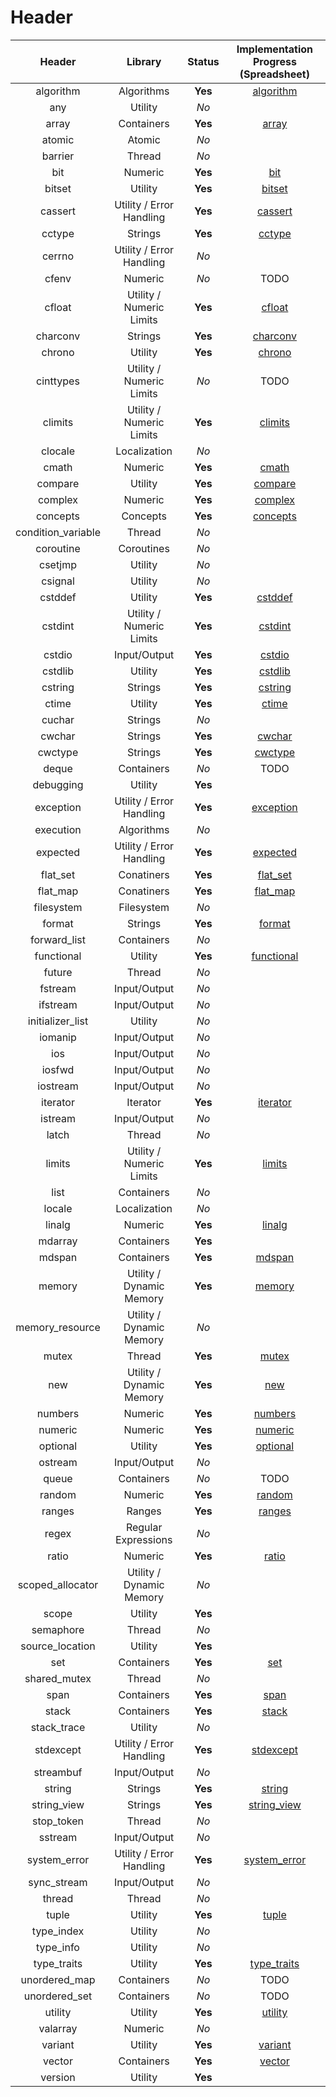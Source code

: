 # Header

|     **Header**     |       **Library**        | **Status** |                                       **Implementation Progress (Spreadsheet)**                                        |
| :----------------: | :----------------------: | :--------: | :--------------------------------------------------------------------------------------------------------------------: |
|     algorithm      |        Algorithms        |  **Yes**   |  [algorithm](https://docs.google.com/spreadsheets/d/1-qwa7tFnjFdgY9XKBy2fAsDozAfG8lXsJXHwA_ITQqM/edit#gid=1451123716)  |
|        any         |         Utility          |    _No_    |                                                                                                                        |
|       array        |        Containers        |  **Yes**   |    [array](https://docs.google.com/spreadsheets/d/1-qwa7tFnjFdgY9XKBy2fAsDozAfG8lXsJXHwA_ITQqM/edit#gid=1320059600)    |
|       atomic       |          Atomic          |    _No_    |                                                                                                                        |
|      barrier       |          Thread          |    _No_    |                                                                                                                        |
|        bit         |         Numeric          |  **Yes**   |     [bit](https://docs.google.com/spreadsheets/d/1-qwa7tFnjFdgY9XKBy2fAsDozAfG8lXsJXHwA_ITQqM/edit#gid=1927645890)     |
|       bitset       |         Utility          |  **Yes**   |    [bitset](https://docs.google.com/spreadsheets/d/1-qwa7tFnjFdgY9XKBy2fAsDozAfG8lXsJXHwA_ITQqM/edit#gid=692946382)    |
|      cassert       | Utility / Error Handling |  **Yes**   |   [cassert](https://docs.google.com/spreadsheets/d/1-qwa7tFnjFdgY9XKBy2fAsDozAfG8lXsJXHwA_ITQqM/edit#gid=460740183)    |
|       cctype       |         Strings          |  **Yes**   |    [cctype](https://docs.google.com/spreadsheets/d/1-qwa7tFnjFdgY9XKBy2fAsDozAfG8lXsJXHwA_ITQqM/edit#gid=522168028)    |
|       cerrno       | Utility / Error Handling |    _No_    |                                                                                                                        |
|       cfenv        |         Numeric          |    _No_    |                                                          TODO                                                          |
|       cfloat       | Utility / Numeric Limits |  **Yes**   |   [cfloat](https://docs.google.com/spreadsheets/d/1-qwa7tFnjFdgY9XKBy2fAsDozAfG8lXsJXHwA_ITQqM/edit#gid=1012838019)    |
|      charconv      |         Strings          |  **Yes**   |   [charconv](https://docs.google.com/spreadsheets/d/1-qwa7tFnjFdgY9XKBy2fAsDozAfG8lXsJXHwA_ITQqM/edit#gid=345887816)   |
|       chrono       |         Utility          |  **Yes**   |   [chrono](https://docs.google.com/spreadsheets/d/1-qwa7tFnjFdgY9XKBy2fAsDozAfG8lXsJXHwA_ITQqM/edit#gid=1279150724)    |
|     cinttypes      | Utility / Numeric Limits |    _No_    |                                                          TODO                                                          |
|      climits       | Utility / Numeric Limits |  **Yes**   |   [climits](https://docs.google.com/spreadsheets/d/1-qwa7tFnjFdgY9XKBy2fAsDozAfG8lXsJXHwA_ITQqM/edit#gid=1904156895)   |
|      clocale       |       Localization       |    _No_    |                                                                                                                        |
|       cmath        |         Numeric          |  **Yes**   |    [cmath](https://docs.google.com/spreadsheets/d/1-qwa7tFnjFdgY9XKBy2fAsDozAfG8lXsJXHwA_ITQqM/edit#gid=868070087)     |
|      compare       |         Utility          |  **Yes**   |   [compare](https://docs.google.com/spreadsheets/d/1-qwa7tFnjFdgY9XKBy2fAsDozAfG8lXsJXHwA_ITQqM/edit#gid=1676133546)   |
|      complex       |         Numeric          |  **Yes**   |   [complex](https://docs.google.com/spreadsheets/d/1-qwa7tFnjFdgY9XKBy2fAsDozAfG8lXsJXHwA_ITQqM/edit#gid=1768885550)   |
|      concepts      |         Concepts         |  **Yes**   |   [concepts](https://docs.google.com/spreadsheets/d/1-qwa7tFnjFdgY9XKBy2fAsDozAfG8lXsJXHwA_ITQqM/edit#gid=73781271)    |
| condition_variable |          Thread          |    _No_    |                                                                                                                        |
|     coroutine      |        Coroutines        |    _No_    |                                                                                                                        |
|      csetjmp       |         Utility          |    _No_    |                                                                                                                        |
|      csignal       |         Utility          |    _No_    |                                                                                                                        |
|      cstddef       |         Utility          |  **Yes**   |   [cstddef](https://docs.google.com/spreadsheets/d/1-qwa7tFnjFdgY9XKBy2fAsDozAfG8lXsJXHwA_ITQqM/edit#gid=1660546405)   |
|      cstdint       | Utility / Numeric Limits |  **Yes**   |   [cstdint](https://docs.google.com/spreadsheets/d/1-qwa7tFnjFdgY9XKBy2fAsDozAfG8lXsJXHwA_ITQqM/edit#gid=2005735528)   |
|       cstdio       |       Input/Output       |  **Yes**   |   [cstdio](https://docs.google.com/spreadsheets/d/1-qwa7tFnjFdgY9XKBy2fAsDozAfG8lXsJXHwA_ITQqM/edit#gid=1576270107)    |
|      cstdlib       |         Utility          |  **Yes**   |   [cstdlib](https://docs.google.com/spreadsheets/d/1-qwa7tFnjFdgY9XKBy2fAsDozAfG8lXsJXHwA_ITQqM/edit#gid=1705155517)   |
|      cstring       |         Strings          |  **Yes**   |   [cstring](https://docs.google.com/spreadsheets/d/1-qwa7tFnjFdgY9XKBy2fAsDozAfG8lXsJXHwA_ITQqM/edit#gid=1824871501)   |
|       ctime        |         Utility          |  **Yes**   |    [ctime](https://docs.google.com/spreadsheets/d/1-qwa7tFnjFdgY9XKBy2fAsDozAfG8lXsJXHwA_ITQqM/edit#gid=1082109762)    |
|       cuchar       |         Strings          |    _No_    |                                                                                                                        |
|       cwchar       |         Strings          |  **Yes**   |   [cwchar](https://docs.google.com/spreadsheets/d/1-qwa7tFnjFdgY9XKBy2fAsDozAfG8lXsJXHwA_ITQqM/edit#gid=1105944467)    |
|      cwctype       |         Strings          |  **Yes**   |   [cwctype](https://docs.google.com/spreadsheets/d/1-qwa7tFnjFdgY9XKBy2fAsDozAfG8lXsJXHwA_ITQqM/edit#gid=1740196036)   |
|       deque        |        Containers        |    _No_    |                                                          TODO                                                          |
|     debugging      |         Utility          |  **Yes**   |                                                                                                                        |
|     exception      | Utility / Error Handling |  **Yes**   |   [exception](https://docs.google.com/spreadsheets/d/1-qwa7tFnjFdgY9XKBy2fAsDozAfG8lXsJXHwA_ITQqM/edit?usp=sharing)    |
|     execution      |        Algorithms        |    _No_    |                                                                                                                        |
|      expected      | Utility / Error Handling |  **Yes**   |  [expected](https://docs.google.com/spreadsheets/d/1-qwa7tFnjFdgY9XKBy2fAsDozAfG8lXsJXHwA_ITQqM/edit#gid=1624993362)   |
|      flat_set      |        Conatiners        |  **Yes**   |   [flat_set](https://docs.google.com/spreadsheets/d/1-qwa7tFnjFdgY9XKBy2fAsDozAfG8lXsJXHwA_ITQqM/edit#gid=291280131)   |
|      flat_map      |        Conatiners        |  **Yes**   |  [flat_map](https://docs.google.com/spreadsheets/d/1-qwa7tFnjFdgY9XKBy2fAsDozAfG8lXsJXHwA_ITQqM/edit#gid=1047136935)   |
|     filesystem     |        Filesystem        |    _No_    |                                                                                                                        |
|       format       |         Strings          |  **Yes**   |    [format](https://docs.google.com/spreadsheets/d/1-qwa7tFnjFdgY9XKBy2fAsDozAfG8lXsJXHwA_ITQqM/edit#gid=159875067)    |
|    forward_list    |        Containers        |    _No_    |                                                                                                                        |
|     functional     |         Utility          |  **Yes**   |  [functional](https://docs.google.com/spreadsheets/d/1-qwa7tFnjFdgY9XKBy2fAsDozAfG8lXsJXHwA_ITQqM/edit#gid=291953395)  |
|       future       |          Thread          |    _No_    |                                                                                                                        |
|      fstream       |       Input/Output       |    _No_    |                                                                                                                        |
|      ifstream      |       Input/Output       |    _No_    |                                                                                                                        |
|  initializer_list  |         Utility          |    _No_    |                                                                                                                        |
|      iomanip       |       Input/Output       |    _No_    |                                                                                                                        |
|        ios         |       Input/Output       |    _No_    |                                                                                                                        |
|       iosfwd       |       Input/Output       |    _No_    |                                                                                                                        |
|      iostream      |       Input/Output       |    _No_    |                                                                                                                        |
|      iterator      |         Iterator         |  **Yes**   |  [iterator](https://docs.google.com/spreadsheets/d/1-qwa7tFnjFdgY9XKBy2fAsDozAfG8lXsJXHwA_ITQqM/edit#gid=2084657878)   |
|      istream       |       Input/Output       |    _No_    |                                                                                                                        |
|       latch        |          Thread          |    _No_    |                                                                                                                        |
|       limits       | Utility / Numeric Limits |  **Yes**   |   [limits](https://docs.google.com/spreadsheets/d/1-qwa7tFnjFdgY9XKBy2fAsDozAfG8lXsJXHwA_ITQqM/edit#gid=2084657878)    |
|        list        |        Containers        |    _No_    |                                                                                                                        |
|       locale       |       Localization       |    _No_    |                                                                                                                        |
|       linalg       |         Numeric          |  **Yes**   |   [linalg](https://docs.google.com/spreadsheets/d/1-qwa7tFnjFdgY9XKBy2fAsDozAfG8lXsJXHwA_ITQqM/edit#gid=1038174926)    |
|      mdarray       |        Containers        |  **Yes**   |                                                                                                                        |
|       mdspan       |        Containers        |  **Yes**   |    [mdspan](https://docs.google.com/spreadsheets/d/1-qwa7tFnjFdgY9XKBy2fAsDozAfG8lXsJXHwA_ITQqM/edit#gid=713673184)    |
|       memory       | Utility / Dynamic Memory |  **Yes**   |   [memory](https://docs.google.com/spreadsheets/d/1-qwa7tFnjFdgY9XKBy2fAsDozAfG8lXsJXHwA_ITQqM/edit#gid=2084657878)    |
|  memory_resource   | Utility / Dynamic Memory |    _No_    |                                                                                                                        |
|       mutex        |          Thread          |  **Yes**   |    [mutex](https://docs.google.com/spreadsheets/d/1-qwa7tFnjFdgY9XKBy2fAsDozAfG8lXsJXHwA_ITQqM/edit#gid=2084657878)    |
|        new         | Utility / Dynamic Memory |  **Yes**   |     [new](https://docs.google.com/spreadsheets/d/1-qwa7tFnjFdgY9XKBy2fAsDozAfG8lXsJXHwA_ITQqM/edit#gid=2084657878)     |
|      numbers       |         Numeric          |  **Yes**   |   [numbers](https://docs.google.com/spreadsheets/d/1-qwa7tFnjFdgY9XKBy2fAsDozAfG8lXsJXHwA_ITQqM/edit#gid=641824361)    |
|      numeric       |         Numeric          |  **Yes**   |   [numeric](https://docs.google.com/spreadsheets/d/1-qwa7tFnjFdgY9XKBy2fAsDozAfG8lXsJXHwA_ITQqM/edit#gid=1599843301)   |
|      optional      |         Utility          |  **Yes**   |  [optional](https://docs.google.com/spreadsheets/d/1-qwa7tFnjFdgY9XKBy2fAsDozAfG8lXsJXHwA_ITQqM/edit#gid=1965816070)   |
|      ostream       |       Input/Output       |    _No_    |                                                                                                                        |
|       queue        |        Containers        |    _No_    |                                                          TODO                                                          |
|       random       |         Numeric          |  **Yes**   |   [random](https://docs.google.com/spreadsheets/d/1-qwa7tFnjFdgY9XKBy2fAsDozAfG8lXsJXHwA_ITQqM/edit#gid=1617592580)    |
|       ranges       |          Ranges          |  **Yes**   |   [ranges](https://docs.google.com/spreadsheets/d/1-qwa7tFnjFdgY9XKBy2fAsDozAfG8lXsJXHwA_ITQqM/edit#gid=1838971204)    |
|       regex        |   Regular Expressions    |    _No_    |                                                                                                                        |
|       ratio        |         Numeric          |  **Yes**   |    [ratio](https://docs.google.com/spreadsheets/d/1-qwa7tFnjFdgY9XKBy2fAsDozAfG8lXsJXHwA_ITQqM/edit#gid=1383686309)    |
|  scoped_allocator  | Utility / Dynamic Memory |    _No_    |                                                                                                                        |
|       scope        |         Utility          |  **Yes**   |                                                                                                                        |
|     semaphore      |          Thread          |    _No_    |                                                                                                                        |
|  source_location   |         Utility          |  **Yes**   |                                                                                                                        |
|        set         |        Containers        |  **Yes**   |     [set](https://docs.google.com/spreadsheets/d/1-qwa7tFnjFdgY9XKBy2fAsDozAfG8lXsJXHwA_ITQqM/edit#gid=930086747)      |
|    shared_mutex    |          Thread          |    _No_    |                                                                                                                        |
|        span        |        Containers        |  **Yes**   |    [span](https://docs.google.com/spreadsheets/d/1-qwa7tFnjFdgY9XKBy2fAsDozAfG8lXsJXHwA_ITQqM/edit#gid=1750377555)     |
|       stack        |        Containers        |  **Yes**   |    [stack](https://docs.google.com/spreadsheets/d/1-qwa7tFnjFdgY9XKBy2fAsDozAfG8lXsJXHwA_ITQqM/edit#gid=385809287)     |
|    stack_trace     |         Utility          |    _No_    |                                                                                                                        |
|     stdexcept      | Utility / Error Handling |  **Yes**   |   [stdexcept](https://docs.google.com/spreadsheets/d/1-qwa7tFnjFdgY9XKBy2fAsDozAfG8lXsJXHwA_ITQqM/edit?usp=sharing)    |
|     streambuf      |       Input/Output       |    _No_    |                                                                                                                        |
|       string       |         Strings          |  **Yes**   |    [string](https://docs.google.com/spreadsheets/d/1-qwa7tFnjFdgY9XKBy2fAsDozAfG8lXsJXHwA_ITQqM/edit#gid=43463000)     |
|    string_view     |         Strings          |  **Yes**   | [string_view](https://docs.google.com/spreadsheets/d/1-qwa7tFnjFdgY9XKBy2fAsDozAfG8lXsJXHwA_ITQqM/edit#gid=1803550736) |
|     stop_token     |          Thread          |    _No_    |                                                                                                                        |
|      sstream       |       Input/Output       |    _No_    |                                                                                                                        |
|    system_error    | Utility / Error Handling |  **Yes**   | [system_error](https://docs.google.com/spreadsheets/d/1-qwa7tFnjFdgY9XKBy2fAsDozAfG8lXsJXHwA_ITQqM/edit#gid=635426347) |
|    sync_stream     |       Input/Output       |    _No_    |                                                                                                                        |
|       thread       |          Thread          |    _No_    |                                                                                                                        |
|       tuple        |         Utility          |  **Yes**   |    [tuple](https://docs.google.com/spreadsheets/d/1-qwa7tFnjFdgY9XKBy2fAsDozAfG8lXsJXHwA_ITQqM/edit#gid=857929646)     |
|     type_index     |         Utility          |    _No_    |                                                                                                                        |
|     type_info      |         Utility          |    _No_    |                                                                                                                        |
|    type_traits     |         Utility          |  **Yes**   | [type_traits](https://docs.google.com/spreadsheets/d/1-qwa7tFnjFdgY9XKBy2fAsDozAfG8lXsJXHwA_ITQqM/edit#gid=1691010448) |
|   unordered_map    |        Containers        |    _No_    |                                                          TODO                                                          |
|   unordered_set    |        Containers        |    _No_    |                                                          TODO                                                          |
|      utility       |         Utility          |  **Yes**   |   [utility](https://docs.google.com/spreadsheets/d/1-qwa7tFnjFdgY9XKBy2fAsDozAfG8lXsJXHwA_ITQqM/edit#gid=1484976254)   |
|      valarray      |         Numeric          |    _No_    |                                                                                                                        |
|      variant       |         Utility          |  **Yes**   |   [variant](https://docs.google.com/spreadsheets/d/1-qwa7tFnjFdgY9XKBy2fAsDozAfG8lXsJXHwA_ITQqM/edit#gid=503059518)    |
|       vector       |        Containers        |  **Yes**   |   [vector](https://docs.google.com/spreadsheets/d/1-qwa7tFnjFdgY9XKBy2fAsDozAfG8lXsJXHwA_ITQqM/edit#gid=1613833122)    |
|      version       |         Utility          |  **Yes**   |                                                                                                                        |
